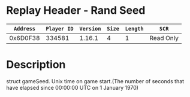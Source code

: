 # Replay Header - Rand Seed

| `Address` | `Player ID` | `Version` | `Size` | `Length` | `SCR` |
| ---------- | ----------- | --------- | ------ | -------- | ---- |
| 0x6D0F38 | 334581 | 1.16.1 | 4 | 1 | Read Only |

# Description

struct gameSeed. Unix time on game start.(The number of seconds that have elapsed since 00:00:00 UTC on 1 January 1970)